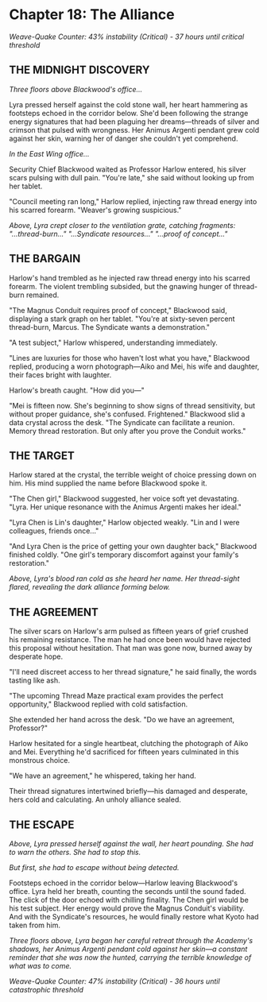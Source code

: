 # Chapter 18: The Alliance

*Weave-Quake Counter: 43% instability (Critical) - 37 hours until critical threshold*

## THE MIDNIGHT DISCOVERY

*Three floors above Blackwood's office...*

Lyra pressed herself against the cold stone wall, her heart hammering as footsteps echoed in the corridor below. She'd been following the strange energy signatures that had been plaguing her dreams—threads of silver and crimson that pulsed with wrongness. Her Animus Argenti pendant grew cold against her skin, warning her of danger she couldn't yet comprehend.

*In the East Wing office...*

Security Chief Blackwood waited as Professor Harlow entered, his silver scars pulsing with dull pain. "You're late," she said without looking up from her tablet.

"Council meeting ran long," Harlow replied, injecting raw thread energy into his scarred forearm. "Weaver's growing suspicious."

*Above, Lyra crept closer to the ventilation grate, catching fragments: "...thread-burn..." "...Syndicate resources..." "...proof of concept..."*

## THE BARGAIN

Harlow's hand trembled as he injected raw thread energy into his scarred forearm. The violent trembling subsided, but the gnawing hunger of thread-burn remained.

"The Magnus Conduit requires proof of concept," Blackwood said, displaying a stark graph on her tablet. "You're at sixty-seven percent thread-burn, Marcus. The Syndicate wants a demonstration."

"A test subject," Harlow whispered, understanding immediately.

"Lines are luxuries for those who haven't lost what you have," Blackwood replied, producing a worn photograph—Aiko and Mei, his wife and daughter, their faces bright with laughter.

Harlow's breath caught. "How did you—"

"Mei is fifteen now. She's beginning to show signs of thread sensitivity, but without proper guidance, she's confused. Frightened." Blackwood slid a data crystal across the desk. "The Syndicate can facilitate a reunion. Memory thread restoration. But only after you prove the Conduit works."

## THE TARGET

Harlow stared at the crystal, the terrible weight of choice pressing down on him. His mind supplied the name before Blackwood spoke it.

"The Chen girl," Blackwood suggested, her voice soft yet devastating. "Lyra. Her unique resonance with the Animus Argenti makes her ideal."

"Lyra Chen is Lin's daughter," Harlow objected weakly. "Lin and I were colleagues, friends once..."

"And Lyra Chen is the price of getting your own daughter back," Blackwood finished coldly. "One girl's temporary discomfort against your family's restoration."

*Above, Lyra's blood ran cold as she heard her name. Her thread-sight flared, revealing the dark alliance forming below.*

## THE AGREEMENT

The silver scars on Harlow's arm pulsed as fifteen years of grief crushed his remaining resistance. The man he had once been would have rejected this proposal without hesitation. That man was gone now, burned away by desperate hope.

"I'll need discreet access to her thread signature," he said finally, the words tasting like ash.

"The upcoming Thread Maze practical exam provides the perfect opportunity," Blackwood replied with cold satisfaction.

She extended her hand across the desk. "Do we have an agreement, Professor?"

Harlow hesitated for a single heartbeat, clutching the photograph of Aiko and Mei. Everything he'd sacrificed for fifteen years culminated in this monstrous choice.

"We have an agreement," he whispered, taking her hand.

Their thread signatures intertwined briefly—his damaged and desperate, hers cold and calculating. An unholy alliance sealed.

## THE ESCAPE

*Above, Lyra pressed herself against the wall, her heart pounding. She had to warn the others. She had to stop this.*

*But first, she had to escape without being detected.*

Footsteps echoed in the corridor below—Harlow leaving Blackwood's office. Lyra held her breath, counting the seconds until the sound faded. The click of the door echoed with chilling finality. The Chen girl would be his test subject. Her energy would prove the Magnus Conduit's viability. And with the Syndicate's resources, he would finally restore what Kyoto had taken from him.

*Three floors above, Lyra began her careful retreat through the Academy's shadows, her Animus Argenti pendant cold against her skin—a constant reminder that she was now the hunted, carrying the terrible knowledge of what was to come.*

*Weave-Quake Counter: 47% instability (Critical) - 36 hours until catastrophic threshold*
